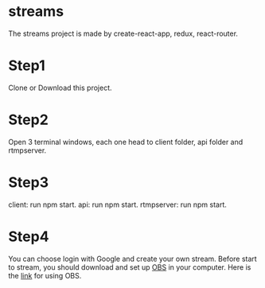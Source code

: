 # streams
The streams project is made by create-react-app, redux, react-router.


# Step1 
Clone or Download this project.

# Step2
Open 3 terminal windows, each one head to client folder, api folder and rtmpserver.

# Step3
client: run npm start.
api: run npm start.
rtmpserver: run npm start.

# Step4
You can choose login with Google and create your own stream. Before start to stream, you should download and set up <a href="https://obsproject.com/" target="_blank">OBS</a> in your computer. 
Here is the <a href="https://obsproject.com/" target="_blank">link</a> for using OBS.

